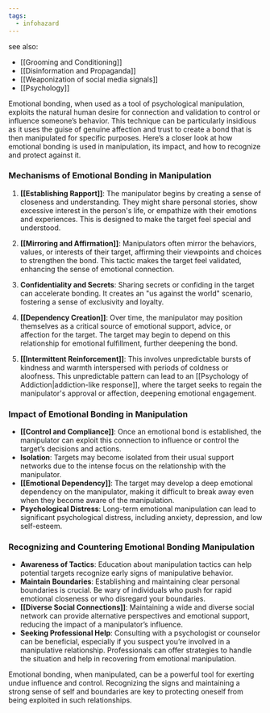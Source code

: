 ```yaml
---
tags:
  - infohazard
---
```


see also:
- [[Grooming and Conditioning]]
- [[Disinformation and Propaganda]]
- [[Weaponization of social media signals]]
- [[Psychology]]

Emotional bonding, when used as a tool of psychological manipulation, exploits the natural human desire for connection and validation to control or influence someone’s behavior. This technique can be particularly insidious as it uses the guise of genuine affection and trust to create a bond that is then manipulated for specific purposes. Here’s a closer look at how emotional bonding is used in manipulation, its impact, and how to recognize and protect against it.

### Mechanisms of Emotional Bonding in Manipulation

1. **[[Establishing Rapport]]**: The manipulator begins by creating a sense of closeness and understanding. They might share personal stories, show excessive interest in the person's life, or empathize with their emotions and experiences. This is designed to make the target feel special and understood.

2. **[[Mirroring and Affirmation]]**: Manipulators often mirror the behaviors, values, or interests of their target, affirming their viewpoints and choices to strengthen the bond. This tactic makes the target feel validated, enhancing the sense of emotional connection.

3. **Confidentiality and Secrets**: Sharing secrets or confiding in the target can accelerate bonding. It creates an "us against the world" scenario, fostering a sense of exclusivity and loyalty.

4. **[[Dependency Creation]]**: Over time, the manipulator may position themselves as a critical source of emotional support, advice, or affection for the target. The target may begin to depend on this relationship for emotional fulfillment, further deepening the bond.

5. **[[Intermittent Reinforcement]]**: This involves unpredictable bursts of kindness and warmth interspersed with periods of coldness or aloofness. This unpredictable pattern can lead to an [[Psychology of Addiction|addiction-like response]], where the target seeks to regain the manipulator's approval or affection, deepening emotional engagement.

### Impact of Emotional Bonding in Manipulation

- **[[Control and Compliance]]**: Once an emotional bond is established, the manipulator can exploit this connection to influence or control the target’s decisions and actions.
- **Isolation**: Targets may become isolated from their usual support networks due to the intense focus on the relationship with the manipulator.
- **[[Emotional Dependency]]**: The target may develop a deep emotional dependency on the manipulator, making it difficult to break away even when they become aware of the manipulation.
- **Psychological Distress**: Long-term emotional manipulation can lead to significant psychological distress, including anxiety, depression, and low self-esteem.

### Recognizing and Countering Emotional Bonding Manipulation

- **Awareness of Tactics**: Education about manipulation tactics can help potential targets recognize early signs of manipulative behavior.
- **Maintain Boundaries**: Establishing and maintaining clear personal boundaries is crucial. Be wary of individuals who push for rapid emotional closeness or who disregard your boundaries.
- **[[Diverse Social Connections]]**: Maintaining a wide and diverse social network can provide alternative perspectives and emotional support, reducing the impact of a manipulator’s influence.
- **Seeking Professional Help**: Consulting with a psychologist or counselor can be beneficial, especially if you suspect you’re involved in a manipulative relationship. Professionals can offer strategies to handle the situation and help in recovering from emotional manipulation.

Emotional bonding, when manipulated, can be a powerful tool for exerting undue influence and control. Recognizing the signs and maintaining a strong sense of self and boundaries are key to protecting oneself from being exploited in such relationships.